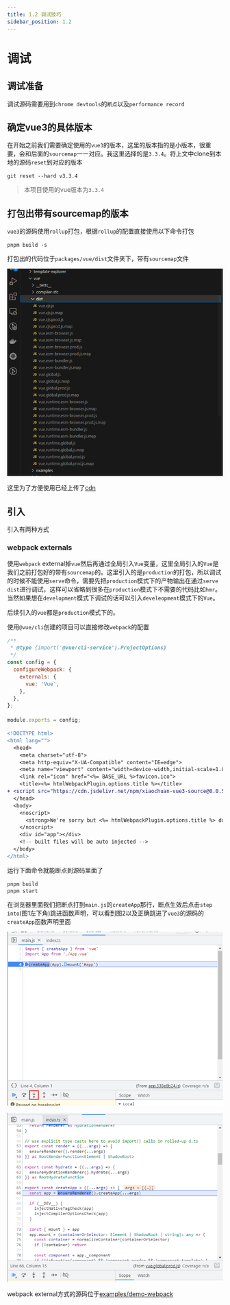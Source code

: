 ```yaml
---
title: 1.2 调试技巧
sidebar_position: 1.2
---
```


# 调试

## 调试准备

调试源码需要用到`chrome devtools`的`断点`以及`performance record`

## 确定vue3的具体版本

在开始之前我们需要确定使用的`vue3`的版本，这里的版本指的是小版本，很重要，会和后面的`sourcemap`一一对应。我这里选择的是`3.3.4`。将上文中clone到本地的源码`reset`到对应的版本

```shell
git reset --hard v3.3.4
```

> 本项目使用的vue版本为`3.3.4`

## 打包出带有sourcemap的版本

`vue3`的源码使用`rollup`打包，根据`rollup`的配置直接使用以下命令打包

```shell
pnpm build -s
```

打包出的代码位于`packages/vue/dist`文件夹下，带有`sourcemap`文件

![带有sourcemap的打包](./imgs/build.png)

这里为了方便使用已经上传了[cdn](https://www.jsdelivr.com/package/npm/xiaochuan-vue3-source?tab=files&path=dist%2F3.3.4)

## 引入

引入有两种方式

### webpack externals

使用`webpack` external掉`vue`然后再通过全局引入`Vue`变量，这里全局引入的`Vue`是我们之前打包好的带有`sourcemap`的。这里引入的是`production`的打包，所以调试的时候不能使用`serve`命令，需要先把`production`模式下的产物输出在通过`serve dist`进行调试，这样可以省略到很多在`production`模式下不需要的代码比如`hmr`。当然如果想在`development`模式下调试的话可以引入`develeopment`模式下的`Vue`。

后续引入的`vue`都是`production`模式下的。

使用`@vue/cli`创建的项目可以直接修改`webpack`的配置

```js title="vue.config.js"
/**
 * @type {import('@vue/cli-service').ProjectOptions}
 */
const config = {
  configureWebpack: {
    externals: {
      vue: 'Vue',
    },
  },
};

module.exports = config;
```

```diff title="public/index.html"
<!DOCTYPE html>
<html lang="">
  <head>
    <meta charset="utf-8">
    <meta http-equiv="X-UA-Compatible" content="IE=edge">
    <meta name="viewport" content="width=device-width,initial-scale=1.0">
    <link rel="icon" href="<%= BASE_URL %>favicon.ico">
    <title><%= htmlWebpackPlugin.options.title %></title>
+ <script src="https://cdn.jsdelivr.net/npm/xiaochuan-vue3-source@0.0.5/dist/3.3.4/vue.global.prod.js"></script>
  </head>
  <body>
    <noscript>
      <strong>We're sorry but <%= htmlWebpackPlugin.options.title %> doesn't work properly without JavaScript enabled. Please enable it to continue.</strong>
    </noscript>
    <div id="app"></div>
    <!-- built files will be auto injected -->
  </body>
</html>
```

运行下面命令就能断点到源码里面了

```shell
pnpm build
pnpm start
```

在浏览器里面我们把断点打到`main.js`的`createApp`那行，断点生效后点击`step into`(图1左下角)跳进函数声明，可以看到图2以及正确跳进了`vue3`的源码的`createApp`函数声明里面

![图1](./imgs/debug1.png)

![图2](./imgs/debug2.png)

webpack external方式的源码位于[examples/demo-webpack](https://github.com/2239559319/profient-vue3/tree/master/examples/demo-webpack)
